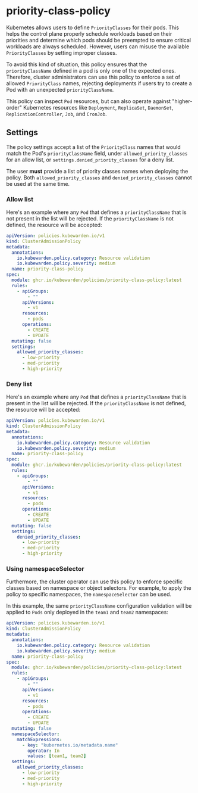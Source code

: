 # priority-class-policy

Kubernetes allows users to define `PriorityClasses` for their pods. This helps
the control plane properly schedule workloads based on their priorities and
determine which pods should be preempted to ensure critical workloads are
always scheduled. However, users can misuse the available `PriorityClasses` by
setting improper classes.

To avoid this kind of situation, this policy ensures that the
`priorityClassName` defined in a pod is only one of the expected ones.
Therefore, cluster administrators can use this policy to enforce a set of
allowed `PriorityClass` names, rejecting deployments if users try to create a
Pod with an unexpected `priorityClassName`.

This policy can inspect `Pod` resources, but can also operate against
"higher-order" Kubernetes resources like `Deployment`, `ReplicaSet`,
`DaemonSet`, `ReplicationController`, `Job`, and `CronJob`.

## Settings

The policy settings accept a list of the `PriorityClass` names that would match
the Pod's `priorityClassName` field, under `allowed_priority_classes` for an
allow list, or `settings.denied_priority_classes` for a deny list.

The user **must** provide a list of priority classes names when deploying the
policy. Both `allowed_priority_classes` and `denied_priority_classes` cannot
be used at the same time.

### Allow list

Here's an example where any `Pod` that defines a `priorityClassName` that
is not present in the list will be rejected. If the `priorityClassName` is not
defined, the resource will be accepted:

```yaml
apiVersion: policies.kubewarden.io/v1
kind: ClusterAdmissionPolicy
metadata:
  annotations:
    io.kubewarden.policy.category: Resource validation
    io.kubewarden.policy.severity: medium
  name: priority-class-policy
spec:
  module: ghcr.io/kubewarden/policies/priority-class-policy:latest
  rules:
    - apiGroups:
        - ""
      apiVersions:
        - v1
      resources:
        - pods
      operations:
        - CREATE
        - UPDATE
  mutating: false
  settings:
    allowed_priority_classes:
      - low-priority
      - med-priority
      - high-priority
```

### Deny list

Here's an example where any `Pod` that defines a `priorityClassName` that
is present in the list will be rejected. If the `priorityClassName` is not
defined, the resource will be accepted:

```yaml
apiVersion: policies.kubewarden.io/v1
kind: ClusterAdmissionPolicy
metadata:
  annotations:
    io.kubewarden.policy.category: Resource validation
    io.kubewarden.policy.severity: medium
  name: priority-class-policy
spec:
  module: ghcr.io/kubewarden/policies/priority-class-policy:latest
  rules:
    - apiGroups:
        - ""
      apiVersions:
        - v1
      resources:
        - pods
      operations:
        - CREATE
        - UPDATE
  mutating: false
  settings:
    denied_priority_classes:
      - low-priority
      - med-priority
      - high-priority
```

### Using namespaceSelector

Furthermore, the cluster operator can use this policy to enforce specific
classes based on namespace or object selectors. For example, to apply the
policy to specific namespaces, the `namespaceSelector` can be used.

In this example, the same `priorityClassName` configuration validation
will be applied to `Pods` only deployed in the `team1` and `team2` namespaces:

```yaml
apiVersion: policies.kubewarden.io/v1
kind: ClusterAdmissionPolicy
metadata:
  annotations:
    io.kubewarden.policy.category: Resource validation
    io.kubewarden.policy.severity: medium
  name: priority-class-policy
spec:
  module: ghcr.io/kubewarden/policies/priority-class-policy:latest
  rules:
    - apiGroups:
        - ""
      apiVersions:
        - v1
      resources:
        - pods
      operations:
        - CREATE
        - UPDATE
  mutating: false
  namespaceSelector:
    matchExpressions:
      - key: "kubernetes.io/metadata.name"
        operator: In
        values: [team1, team2]
  settings:
    allowed_priority_classes:
      - low-priority
      - med-priority
      - high-priority
```
